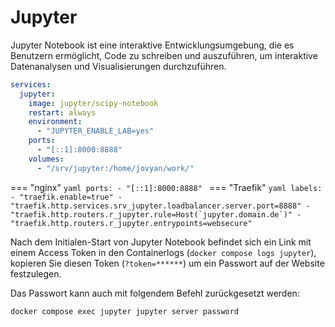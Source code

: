 # Jupyter

Jupyter Notebook ist eine interaktive Entwicklungsumgebung, die es Benutzern ermöglicht, Code zu schreiben und
auszuführen, um interaktive Datenanalysen und Visualisierungen durchzuführen.

```yaml
services:
  jupyter:
    image: jupyter/scipy-notebook
    restart: always
    environment:
      - "JUPYTER_ENABLE_LAB=yes"
    ports:
      - "[::1]:8000:8888"
    volumes:
      - "/srv/jupyter:/home/jovyan/work/"
```

=== "nginx"
    ```yaml
        ports:
          - "[::1]:8000:8888"
    ```
=== "Traefik"
    ```yaml
        labels:
          - "traefik.enable=true"
          - "traefik.http.services.srv_jupyter.loadbalancer.server.port=8888"
          - "traefik.http.routers.r_jupyter.rule=Host(`jupyter.domain.de`)"
          - "traefik.http.routers.r_jupyter.entrypoints=websecure"
    ```

Nach dem Initialen-Start von Jupyter Notebook befindet sich
ein Link mit einem Access Token in den Containerlogs
(`docker compose logs jupyter`), kopieren Sie diesen
Token (`?token=******`) um ein Passwort auf der Website festzulegen.

Das Passwort kann auch mit folgendem Befehl zurückgesetzt werden:
```shell
docker compose exec jupyter jupyter server password
```
